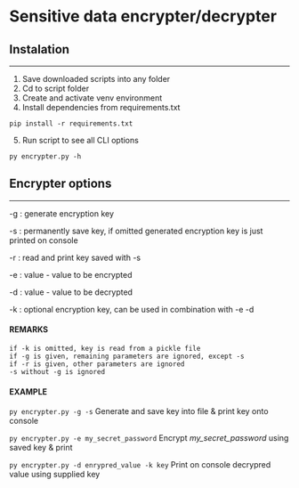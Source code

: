 # Sensitive data encrypter/decrypter

## Instalation

----------------------------------------------------------------

1. Save downloaded scripts into any folder
2. Cd to script folder
3. Create and activate venv environment
4. Install dependencies from requirements.txt

`pip install -r requirements.txt`

5. Run script to see all CLI options

`py encrypter.py -h`

## Encrypter options

----------------------------------------------------------------
-g :  generate encryption key

-s :  permanently save key, if omitted generated encryption key is just printed on console

-r :  read and print key saved with -s

-e :  value - value to be encrypted

-d :  value - value to be decrypted

-k :  optional encryption key, can be used in combination with -e -d

#### REMARKS

    if -k is omitted, key is read from a pickle file
    if -g is given, remaining parameters are ignored, except -s
    if -r is given, other parameters are ignored 
    -s without -g is ignored  

#### EXAMPLE

`py encrypter.py -g -s` Generate and save key into file & print key onto console

`py encrypter.py -e my_secret_password` Encrypt _my_secret_password_ using saved key & print

`py encrypter.py -d enrypred_value -k key` Print on console decrypred value using supplied key
